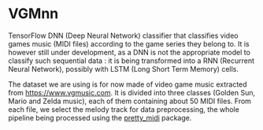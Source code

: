 # VGMnn

TensorFlow DNN (Deep Neural Network) classifier that classifies video games music (MIDI files) according to the game series they belong to. It is however still under development, as a DNN is not the appropriate model to classify such sequential data : it is being transformed into a RNN (Recurrent Neural Network), possibly with LSTM (Long Short Term Memory) cells.


The dataset we are using is for now made of video game music extracted from https://www.vgmusic.com. It is divided into three classes (Golden Sun, Mario and Zelda music), each of them containing about 50 MIDI files. From each file, we select the melody track for data preprocessing, the whole pipeline being processed using the [pretty_midi](https://github.com/craffel/pretty-midi) package.
